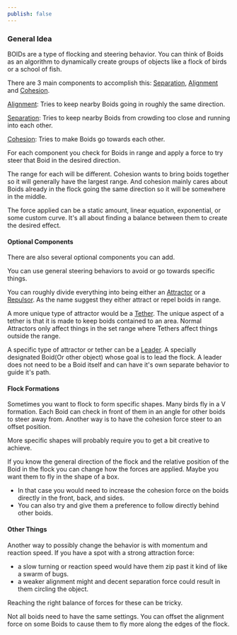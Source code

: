 ```yaml
---
publish: false
---
```




### General Idea
BOIDs are a type of flocking and steering behavior. 
You can think of Boids as an algorithm to dynamically create groups of objects like a flock of birds or a school of fish.

There are 3 main components to accomplish this: <u>Separation</u>, <u>Alignment</u> and <u>Cohesion</u>.

<u>Alignment</u>: Tries to keep nearby Boids going in roughly the same direction.

<u>Separation</u>: Tries to keep nearby Boids from crowding too close and running into each other.

<u>Cohesion</u>: Tries to make Boids go towards each other.

For each component you check for Boids in range and apply a force to try steer that Boid in the desired direction. 

The range for each will be different. Cohesion wants to bring boids together so it will generally have the largest range. And cohesion mainly cares about Boids already in the flock going the same direction so it will be somewhere in the middle.

The force applied can be a static amount, linear equation, exponential, or some custom curve. It's all about finding a balance between them to create the desired effect.



#### Optional Components
There are also several optional components you can add. 

You can use general steering behaviors to avoid or go towards specific things.

You can roughly divide everything into being either an <u>Attractor</u> or a <u>Repulsor</u>. 
As the name suggest they either attract or repel boids in range.

A more unique type of attractor would be a <u>Tether</u>. The unique aspect of a tether is that it is made to keep boids contained to an area. Normal Attractors only affect things in the set range where Tethers affect things outside the range.

A specific type of attractor or tether can be a <u>Leader</u>. A specially designated Boid(Or other object) whose goal is to lead the flock. A leader does not need to be a Boid itself and can have it's own separate behavior to guide it's path.

#### Flock Formations
Sometimes you want to flock to form specific shapes. Many birds fly in a V formation. 
Each Boid can check in front of them in an angle for other boids to steer away from. 
Another way is to have the cohesion force steer to an offset position.

More specific shapes will probably require you to get a bit creative to achieve. 

If you know the general direction of the flock and the relative position of the Boid in the flock you can change how the forces are applied. Maybe you want them to fly in the shape of a box. 
- In that case you would need to increase the cohesion force on the boids directly in the front, back, and sides. 
- You can also try and give them a preference to follow directly behind other boids.

#### Other Things

Another way to possibly change the behavior is with momentum and reaction speed.
If you have a spot with a strong attraction force: 
- a slow turning or reaction speed would have them zip past it kind of like a swarm of bugs.
- a weaker alignment might and decent separation force could result in them circling the object.

Reaching the right balance of forces for these can be tricky.


Not all boids need to have the same settings. You can offset the alignment force on some Boids to cause them to fly more along the edges of the flock.